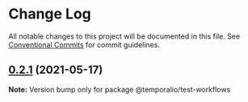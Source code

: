 # Change Log

All notable changes to this project will be documented in this file.
See [Conventional Commits](https://conventionalcommits.org) for commit guidelines.

## [0.2.1](https://github.com/temporalio/sdk-node/compare/@temporalio/test-workflows@0.2.0...@temporalio/test-workflows@0.2.1) (2021-05-17)

**Note:** Version bump only for package @temporalio/test-workflows
